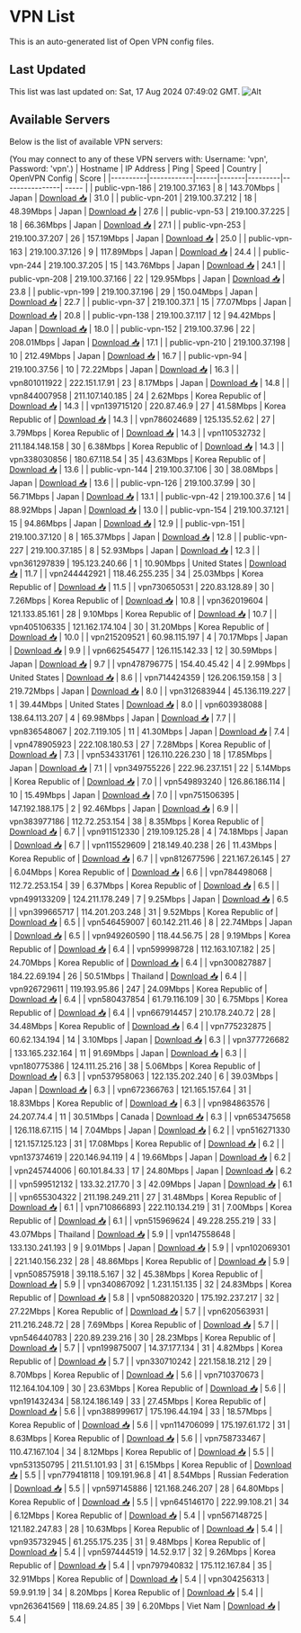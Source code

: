 # VPN List

This is an auto-generated list of Open VPN config files.

## Last Updated

This list was last updated on: Sat, 17 Aug 2024 07:49:02 GMT.
![Alt](https://repobeats.axiom.co/api/embed/186b98318ef1479477931607c1ad7d823f12451f.svg "Repobeats analytics image")

## Available Servers

Below is the list of available VPN servers:

(You may connect to any of these VPN servers with: Username: 'vpn', Password: 'vpn'.)
| Hostname | IP Address | Ping | Speed | Country | OpenVPN Config | Score |
|----------|------------|------|-------|---------|----------------| ----- |
| public-vpn-186 | 219.100.37.163 | 8 | 143.70Mbps | Japan | [Download 📥](./configs/server_0_JP.ovpn) | 31.0 |
| public-vpn-201 | 219.100.37.212 | 18 | 48.39Mbps | Japan | [Download 📥](./configs/server_1_JP.ovpn) | 27.6 |
| public-vpn-53 | 219.100.37.225 | 18 | 66.36Mbps | Japan | [Download 📥](./configs/server_2_JP.ovpn) | 27.1 |
| public-vpn-253 | 219.100.37.207 | 26 | 157.19Mbps | Japan | [Download 📥](./configs/server_3_JP.ovpn) | 25.0 |
| public-vpn-163 | 219.100.37.126 | 9 | 117.89Mbps | Japan | [Download 📥](./configs/server_4_JP.ovpn) | 24.4 |
| public-vpn-244 | 219.100.37.205 | 15 | 143.76Mbps | Japan | [Download 📥](./configs/server_5_JP.ovpn) | 24.1 |
| public-vpn-208 | 219.100.37.166 | 22 | 129.95Mbps | Japan | [Download 📥](./configs/server_6_JP.ovpn) | 23.8 |
| public-vpn-199 | 219.100.37.196 | 29 | 150.04Mbps | Japan | [Download 📥](./configs/server_7_JP.ovpn) | 22.7 |
| public-vpn-37 | 219.100.37.1 | 15 | 77.07Mbps | Japan | [Download 📥](./configs/server_8_JP.ovpn) | 20.8 |
| public-vpn-138 | 219.100.37.117 | 12 | 94.42Mbps | Japan | [Download 📥](./configs/server_9_JP.ovpn) | 18.0 |
| public-vpn-152 | 219.100.37.96 | 22 | 208.01Mbps | Japan | [Download 📥](./configs/server_10_JP.ovpn) | 17.1 |
| public-vpn-210 | 219.100.37.198 | 10 | 212.49Mbps | Japan | [Download 📥](./configs/server_11_JP.ovpn) | 16.7 |
| public-vpn-94 | 219.100.37.56 | 10 | 72.22Mbps | Japan | [Download 📥](./configs/server_12_JP.ovpn) | 16.3 |
| vpn801011922 | 222.151.17.91 | 23 | 8.17Mbps | Japan | [Download 📥](./configs/server_13_JP.ovpn) | 14.8 |
| vpn844007958 | 211.107.140.185 | 24 | 2.62Mbps | Korea Republic of | [Download 📥](./configs/server_14_KR.ovpn) | 14.3 |
| vpn139715120 | 220.87.46.9 | 27 | 41.58Mbps | Korea Republic of | [Download 📥](./configs/server_15_KR.ovpn) | 14.3 |
| vpn786024689 | 125.135.52.62 | 27 | 3.79Mbps | Korea Republic of | [Download 📥](./configs/server_16_KR.ovpn) | 14.3 |
| vpn110532732 | 211.184.148.158 | 30 | 6.38Mbps | Korea Republic of | [Download 📥](./configs/server_17_KR.ovpn) | 14.3 |
| vpn338030856 | 180.67.118.54 | 35 | 43.63Mbps | Korea Republic of | [Download 📥](./configs/server_18_KR.ovpn) | 13.6 |
| public-vpn-144 | 219.100.37.106 | 30 | 38.08Mbps | Japan | [Download 📥](./configs/server_19_JP.ovpn) | 13.6 |
| public-vpn-126 | 219.100.37.99 | 30 | 56.71Mbps | Japan | [Download 📥](./configs/server_20_JP.ovpn) | 13.1 |
| public-vpn-42 | 219.100.37.6 | 14 | 88.92Mbps | Japan | [Download 📥](./configs/server_21_JP.ovpn) | 13.0 |
| public-vpn-154 | 219.100.37.121 | 15 | 94.86Mbps | Japan | [Download 📥](./configs/server_22_JP.ovpn) | 12.9 |
| public-vpn-151 | 219.100.37.120 | 8 | 165.37Mbps | Japan | [Download 📥](./configs/server_23_JP.ovpn) | 12.8 |
| public-vpn-227 | 219.100.37.185 | 8 | 52.93Mbps | Japan | [Download 📥](./configs/server_24_JP.ovpn) | 12.3 |
| vpn361297839 | 195.123.240.66 | 1 | 10.90Mbps | United States | [Download 📥](./configs/server_25_US.ovpn) | 11.7 |
| vpn244442921 | 118.46.255.235 | 34 | 25.03Mbps | Korea Republic of | [Download 📥](./configs/server_26_KR.ovpn) | 11.5 |
| vpn730650531 | 220.83.128.89 | 30 | 7.26Mbps | Korea Republic of | [Download 📥](./configs/server_27_KR.ovpn) | 10.8 |
| vpn362019604 | 121.133.85.161 | 28 | 9.10Mbps | Korea Republic of | [Download 📥](./configs/server_28_KR.ovpn) | 10.7 |
| vpn405106335 | 121.162.174.104 | 30 | 31.20Mbps | Korea Republic of | [Download 📥](./configs/server_29_KR.ovpn) | 10.0 |
| vpn215209521 | 60.98.115.197 | 4 | 70.17Mbps | Japan | [Download 📥](./configs/server_30_JP.ovpn) | 9.9 |
| vpn662545477 | 126.115.142.33 | 12 | 30.59Mbps | Japan | [Download 📥](./configs/server_31_JP.ovpn) | 9.7 |
| vpn478796775 | 154.40.45.42 | 4 | 2.99Mbps | United States | [Download 📥](./configs/server_32_US.ovpn) | 8.6 |
| vpn714424359 | 126.206.159.158 | 3 | 219.72Mbps | Japan | [Download 📥](./configs/server_33_JP.ovpn) | 8.0 |
| vpn312683944 | 45.136.119.227 | 1 | 39.44Mbps | United States | [Download 📥](./configs/server_34_US.ovpn) | 8.0 |
| vpn603938088 | 138.64.113.207 | 4 | 69.98Mbps | Japan | [Download 📥](./configs/server_35_JP.ovpn) | 7.7 |
| vpn836548067 | 202.7.119.105 | 11 | 41.30Mbps | Japan | [Download 📥](./configs/server_36_JP.ovpn) | 7.4 |
| vpn478905923 | 222.108.180.53 | 27 | 7.28Mbps | Korea Republic of | [Download 📥](./configs/server_37_KR.ovpn) | 7.3 |
| vpn534331761 | 126.110.226.230 | 18 | 17.85Mbps | Japan | [Download 📥](./configs/server_38_JP.ovpn) | 7.1 |
| vpn349755226 | 222.96.237.151 | 22 | 5.14Mbps | Korea Republic of | [Download 📥](./configs/server_39_KR.ovpn) | 7.0 |
| vpn549893240 | 126.86.186.114 | 10 | 15.49Mbps | Japan | [Download 📥](./configs/server_40_JP.ovpn) | 7.0 |
| vpn751506395 | 147.192.188.175 | 2 | 92.46Mbps | Japan | [Download 📥](./configs/server_41_JP.ovpn) | 6.9 |
| vpn383977186 | 112.72.253.154 | 38 | 8.35Mbps | Korea Republic of | [Download 📥](./configs/server_42_KR.ovpn) | 6.7 |
| vpn911512330 | 219.109.125.28 | 4 | 74.18Mbps | Japan | [Download 📥](./configs/server_43_JP.ovpn) | 6.7 |
| vpn115529609 | 218.149.40.238 | 26 | 11.43Mbps | Korea Republic of | [Download 📥](./configs/server_44_KR.ovpn) | 6.7 |
| vpn812677596 | 221.167.26.145 | 27 | 6.04Mbps | Korea Republic of | [Download 📥](./configs/server_45_KR.ovpn) | 6.6 |
| vpn784498068 | 112.72.253.154 | 39 | 6.37Mbps | Korea Republic of | [Download 📥](./configs/server_46_KR.ovpn) | 6.5 |
| vpn499133209 | 124.211.178.249 | 7 | 9.25Mbps | Japan | [Download 📥](./configs/server_47_JP.ovpn) | 6.5 |
| vpn399665717 | 114.201.203.248 | 31 | 9.52Mbps | Korea Republic of | [Download 📥](./configs/server_48_KR.ovpn) | 6.5 |
| vpn546459007 | 60.142.211.46 | 8 | 22.74Mbps | Japan | [Download 📥](./configs/server_49_JP.ovpn) | 6.5 |
| vpn949260590 | 118.44.56.75 | 28 | 9.19Mbps | Korea Republic of | [Download 📥](./configs/server_50_KR.ovpn) | 6.4 |
| vpn599998728 | 112.163.107.182 | 25 | 24.70Mbps | Korea Republic of | [Download 📥](./configs/server_51_KR.ovpn) | 6.4 |
| vpn300827887 | 184.22.69.194 | 26 | 50.51Mbps | Thailand | [Download 📥](./configs/server_52_TH.ovpn) | 6.4 |
| vpn926729611 | 119.193.95.86 | 247 | 24.09Mbps | Korea Republic of | [Download 📥](./configs/server_53_KR.ovpn) | 6.4 |
| vpn580437854 | 61.79.116.109 | 30 | 6.75Mbps | Korea Republic of | [Download 📥](./configs/server_54_KR.ovpn) | 6.4 |
| vpn667914457 | 210.178.240.72 | 28 | 34.48Mbps | Korea Republic of | [Download 📥](./configs/server_55_KR.ovpn) | 6.4 |
| vpn775232875 | 60.62.134.194 | 14 | 3.10Mbps | Japan | [Download 📥](./configs/server_56_JP.ovpn) | 6.3 |
| vpn377726682 | 133.165.232.164 | 11 | 91.69Mbps | Japan | [Download 📥](./configs/server_57_JP.ovpn) | 6.3 |
| vpn180775386 | 124.111.25.216 | 38 | 5.06Mbps | Korea Republic of | [Download 📥](./configs/server_58_KR.ovpn) | 6.3 |
| vpn537958063 | 122.135.202.240 | 6 | 39.03Mbps | Japan | [Download 📥](./configs/server_59_JP.ovpn) | 6.3 |
| vpn672366763 | 121.165.157.64 | 31 | 18.83Mbps | Korea Republic of | [Download 📥](./configs/server_60_KR.ovpn) | 6.3 |
| vpn984863576 | 24.207.74.4 | 11 | 30.51Mbps | Canada | [Download 📥](./configs/server_61_CA.ovpn) | 6.3 |
| vpn653475658 | 126.118.67.115 | 14 | 7.04Mbps | Japan | [Download 📥](./configs/server_62_JP.ovpn) | 6.2 |
| vpn516271330 | 121.157.125.123 | 31 | 17.08Mbps | Korea Republic of | [Download 📥](./configs/server_63_KR.ovpn) | 6.2 |
| vpn137374619 | 220.146.94.119 | 4 | 19.66Mbps | Japan | [Download 📥](./configs/server_64_JP.ovpn) | 6.2 |
| vpn245744006 | 60.101.84.33 | 17 | 24.80Mbps | Japan | [Download 📥](./configs/server_65_JP.ovpn) | 6.2 |
| vpn599512132 | 133.32.217.70 | 3 | 42.09Mbps | Japan | [Download 📥](./configs/server_66_JP.ovpn) | 6.1 |
| vpn655304322 | 211.198.249.211 | 27 | 31.48Mbps | Korea Republic of | [Download 📥](./configs/server_67_KR.ovpn) | 6.1 |
| vpn710866893 | 222.110.134.219 | 31 | 7.00Mbps | Korea Republic of | [Download 📥](./configs/server_68_KR.ovpn) | 6.1 |
| vpn515969624 | 49.228.255.219 | 33 | 43.07Mbps | Thailand | [Download 📥](./configs/server_69_TH.ovpn) | 5.9 |
| vpn147558648 | 133.130.241.193 | 9 | 9.01Mbps | Japan | [Download 📥](./configs/server_70_JP.ovpn) | 5.9 |
| vpn102069301 | 221.140.156.232 | 28 | 48.86Mbps | Korea Republic of | [Download 📥](./configs/server_71_KR.ovpn) | 5.9 |
| vpn508575918 | 39.118.5.167 | 32 | 45.38Mbps | Korea Republic of | [Download 📥](./configs/server_72_KR.ovpn) | 5.9 |
| vpn340867092 | 1.231.151.135 | 32 | 24.83Mbps | Korea Republic of | [Download 📥](./configs/server_73_KR.ovpn) | 5.8 |
| vpn508820320 | 175.192.237.217 | 32 | 27.22Mbps | Korea Republic of | [Download 📥](./configs/server_74_KR.ovpn) | 5.7 |
| vpn620563931 | 211.216.248.72 | 28 | 7.69Mbps | Korea Republic of | [Download 📥](./configs/server_75_KR.ovpn) | 5.7 |
| vpn546440783 | 220.89.239.216 | 30 | 28.23Mbps | Korea Republic of | [Download 📥](./configs/server_76_KR.ovpn) | 5.7 |
| vpn199875007 | 14.37.177.134 | 31 | 4.82Mbps | Korea Republic of | [Download 📥](./configs/server_77_KR.ovpn) | 5.7 |
| vpn330710242 | 221.158.18.212 | 29 | 8.70Mbps | Korea Republic of | [Download 📥](./configs/server_78_KR.ovpn) | 5.6 |
| vpn710370673 | 112.164.104.109 | 30 | 23.63Mbps | Korea Republic of | [Download 📥](./configs/server_79_KR.ovpn) | 5.6 |
| vpn191432434 | 58.124.186.149 | 33 | 27.45Mbps | Korea Republic of | [Download 📥](./configs/server_80_KR.ovpn) | 5.6 |
| vpn388999617 | 175.196.44.194 | 33 | 18.57Mbps | Korea Republic of | [Download 📥](./configs/server_81_KR.ovpn) | 5.6 |
| vpn114706099 | 175.197.61.172 | 31 | 8.63Mbps | Korea Republic of | [Download 📥](./configs/server_82_KR.ovpn) | 5.6 |
| vpn758733467 | 110.47.167.104 | 34 | 8.12Mbps | Korea Republic of | [Download 📥](./configs/server_83_KR.ovpn) | 5.5 |
| vpn531350795 | 211.51.101.93 | 31 | 6.15Mbps | Korea Republic of | [Download 📥](./configs/server_84_KR.ovpn) | 5.5 |
| vpn779418118 | 109.191.96.8 | 41 | 8.54Mbps | Russian Federation | [Download 📥](./configs/server_85_RU.ovpn) | 5.5 |
| vpn597145886 | 121.168.246.207 | 28 | 64.80Mbps | Korea Republic of | [Download 📥](./configs/server_86_KR.ovpn) | 5.5 |
| vpn645146170 | 222.99.108.21 | 34 | 6.12Mbps | Korea Republic of | [Download 📥](./configs/server_87_KR.ovpn) | 5.4 |
| vpn567148725 | 121.182.247.83 | 28 | 10.63Mbps | Korea Republic of | [Download 📥](./configs/server_88_KR.ovpn) | 5.4 |
| vpn935732945 | 61.255.175.235 | 31 | 9.48Mbps | Korea Republic of | [Download 📥](./configs/server_89_KR.ovpn) | 5.4 |
| vpn597444519 | 14.52.9.17 | 32 | 9.26Mbps | Korea Republic of | [Download 📥](./configs/server_90_KR.ovpn) | 5.4 |
| vpn797940832 | 175.112.167.84 | 35 | 32.91Mbps | Korea Republic of | [Download 📥](./configs/server_91_KR.ovpn) | 5.4 |
| vpn304256313 | 59.9.91.19 | 34 | 8.20Mbps | Korea Republic of | [Download 📥](./configs/server_92_KR.ovpn) | 5.4 |
| vpn263641569 | 118.69.24.85 | 39 | 6.20Mbps | Viet Nam | [Download 📥](./configs/server_93_VN.ovpn) | 5.4 |
